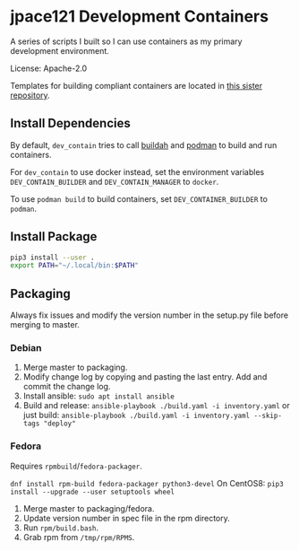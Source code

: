 # jpace121 Development Containers

A series of scripts I built so I can use containers as my primary development
environment.

License: Apache-2.0

Templates for building compliant containers are located in
[this sister repository](https://github.com/jpace121/dev_contain_templates).

## Install Dependencies

By default, `dev_contain` tries to call
[buildah](https://github.com/containers/buildah) and
[podman](https://github.com/containers/libpod) to build and run containers.

For  `dev_contain` to use docker instead, set the environment variables
`DEV_CONTAIN_BUILDER` and `DEV_CONTAIN_MANAGER` to `docker`.

To use `podman build` to build containers, set `DEV_CONTAINER_BUILDER` to
`podman`.

## Install Package
```bash
pip3 install --user .
export PATH="~/.local/bin:$PATH"
```

## Packaging
Always fix issues and modify the version number in the setup.py file before
merging to master.

### Debian
1. Merge master to packaging.
2. Modify change log by copying and pasting the last entry.
   Add and commit the change log.
3. Install ansible:
   `sudo apt install ansible`
3. Build and release: `ansible-playbook ./build.yaml -i inventory.yaml`
   or just build: `ansible-playbook ./build.yaml -i inventory.yaml --skip-tags "deploy"`
### Fedora
Requires `rpmbuild`/`fedora-packager`.

`dnf install rpm-build fedora-packager python3-devel`
On CentOS8:
`pip3 install --upgrade --user setuptools wheel`

1. Merge master to packaging/fedora.
2. Update version number in spec file in the rpm directory.
3. Run `rpm/build.bash`.
4. Grab rpm from `/tmp/rpm/RPMS`.
